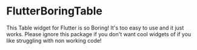 # FlutterBoringTable

This Table widget for Flutter is so Boring! It's too easy to use and it just works. Please ignore this package if you don't want cool widgets of if you like struggling with non working code!
